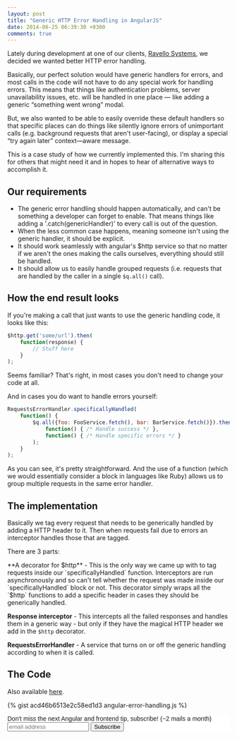 ```yaml
---
layout: post
title: "Generic HTTP Error Handling in AngularJS"
date: 2014-06-25 06:39:30 +0300
comments: true
---
```


Lately during development at one of our clients, [Ravello Systems](http://www.ravellosystems.com), we decided we wanted better HTTP error handling.

Basically, our perfect solution would have generic handlers for errors, and most calls in the code will not have to do any special work for handling errors. This means that things like authentication problems, server unavailability issues, etc. will be handled in one place — like adding a generic “something went wrong” modal.

But, we also wanted to be able to easily override these default handlers so that specific places can do things like silently ignore errors of unimportant calls (e.g. background requests that aren't user-facing), or display a special “try again later” context—aware message. 

This is a case study of how we currently implemented this. I'm sharing this for others that might need it and in hopes to hear of alternative ways to accomplish it.

## Our requirements

* The generic error handling should happen automatically, and can't be something a developer can forget to enable. That means things like adding a '.catch(genericHandler)' to every call is out of the question. 
* When the less common case happens, meaning someone isn't using the generic handler, it should be explicit. 
* It should work seamlessly with angular's $http service so that no matter if we aren't the ones making the calls ourselves, everything should still be handled. 
* It should allow us to easily handle grouped requests (i.e. requests that are handled by the caller in a single `$q.all()` call).

## How the end result looks

If you're making a call that just wants to use the generic handling code, it looks like this:

```javascript
$http.get('some/url').then(
    function(response) {
        // Stuff here
    }
);
```

Seems familiar? That's right, in most cases you don't need to change your code at all.

And in cases you do want to handle errors yourself:

```javascript
RequestsErrorHandler.specificallyHandled(
    function() {
        $q.all({foo: FooService.fetch(), bar: BarService.fetch()}).then(
            function() { /* Handle success */ },
            function() { /* Handle specific errors */ }
        );
    }
);
```

As you can see, it's pretty straightforward. And the use of a function (which we would essentially consider a block in languages like Ruby) allows us to group multiple requests in the same error handler.

## The implementation

Basically we tag every request that needs to be generically handled by adding a HTTP header to it. Then when requests fail due to errors an interceptor handles those that are tagged.

There are 3 parts:

**A decorator for $http** - This is the only way we came up with to tag requests inside our `specificallyHandled` function. Interceptors are run asynchronously and so can't tell whether the request was made inside our `specificallyHandled` block or not. This decorator simply wraps all the `$http` functions to add a specific header in cases they should be generically handled.

**Response interceptor** - This intercepts all the failed responses and handles them in a generic way - but only if they have the magical HTTP header we add in the `$http` decorator.

**RequestsErrorHandler** - A service that turns on or off the generic handling according to when it is called.

## The Code

Also available [here](https://gist.github.com/abyx/acd46b6513e2c58ed1d3).

{% gist acd46b6513e2c58ed1d3 angular-error-handling.js %}

<!-- Begin MailChimp Signup Form -->
<link href="http://cdn-images.mailchimp.com/embedcode/slim-081711.css" rel="stylesheet" type="text/css">
<style type="text/css">
    #mc_embed_signup{background:#fff; clear:left; font:14px Helvetica,Arial,sans-serif; }
    /* Add your own MailChimp form style overrides in your site stylesheet or in this style block.
       We recommend moving this block and the preceding CSS link to the HEAD of your HTML file. */
</style>
<div id="mc_embed_signup">
<form action="http://codelord.us6.list-manage.com/subscribe/post?u=78b36f07d7d2e7e91eb8deee3&amp;id=c9a8d439c8" method="post" id="mc-embedded-subscribe-form" name="mc-embedded-subscribe-form" class="validate" target="_blank" novalidate>
    <label for="mce-EMAIL">Don't miss the next Angular and frontend tip, subscribe! (~2 mails a month)</label>
    <input type="email" value="" name="EMAIL" class="email" id="mce-EMAIL" placeholder="email address" required style="display: inline">
    <input type="hidden" value="" name="SIGNUP_URL" class="email" id="mce-SIGNUP_URL">
    <input type="submit" value="Subscribe" name="subscribe" id="mc-embedded-subscribe" class="button" style="display: inline">
</form>
</div>
<script type="text/javascript">
document.getElementById('mce-SIGNUP_URL').value = document.location.href;
</script>
<!--End mc_embed_signup-->
